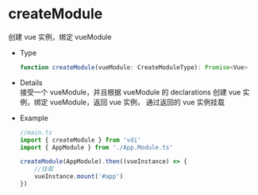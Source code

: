 # createModule

创建 vue 实例，绑定 vueModule

-   Type

    ```ts
    function createModule(vueModule: CreateModuleType): Promise<Vue>
    ```

-   Details  
    接受一个 vueModule，并且根据 vueModule 的 declarations 创建 vue 实例，绑定 vueModule，返回 vue 实例，
    通过返回的 vue 实例挂载

-   Example

    ```ts
    //main.ts
    import { createModule } from 'vdi'
    import { AppModule } from './App.Module.ts'

    createModule(AppModule).then((vueInstance) => {
        //挂载
        vueInstance.mount('#app')
    })
    ```
